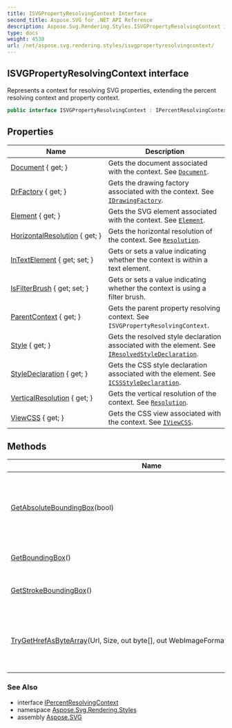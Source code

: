 ```yaml
---
title: ISVGPropertyResolvingContext Interface
second_title: Aspose.SVG for .NET API Reference
description: Aspose.Svg.Rendering.Styles.ISVGPropertyResolvingContext interface. Represents a context for resolving SVG properties extending the percent resolving context and property context
type: docs
weight: 4530
url: /net/aspose.svg.rendering.styles/isvgpropertyresolvingcontext/
---
```

## ISVGPropertyResolvingContext interface

Represents a context for resolving SVG properties, extending the percent resolving context and property context.

```csharp
public interface ISVGPropertyResolvingContext : IPercentResolvingContext
```

## Properties

| Name | Description |
| --- | --- |
| [Document](../../aspose.svg.rendering.styles/isvgpropertyresolvingcontext/document/) { get; } | Gets the document associated with the context. See [`Document`](./document/). |
| [DrFactory](../../aspose.svg.rendering.styles/isvgpropertyresolvingcontext/drfactory/) { get; } | Gets the drawing factory associated with the context. See [`IDrawingFactory`](../../aspose.svg.drawing/idrawingfactory/). |
| [Element](../../aspose.svg.rendering.styles/isvgpropertyresolvingcontext/element/) { get; } | Gets the SVG element associated with the context. See [`Element`](./element/). |
| [HorizontalResolution](../../aspose.svg.rendering.styles/isvgpropertyresolvingcontext/horizontalresolution/) { get; } | Gets the horizontal resolution of the context. See [`Resolution`](../../aspose.svg.drawing/resolution/). |
| [InTextElement](../../aspose.svg.rendering.styles/isvgpropertyresolvingcontext/intextelement/) { get; set; } | Gets or sets a value indicating whether the context is within a text element. |
| [IsFilterBrush](../../aspose.svg.rendering.styles/isvgpropertyresolvingcontext/isfilterbrush/) { get; set; } | Gets or sets a value indicating whether the context is using a filter brush. |
| [ParentContext](../../aspose.svg.rendering.styles/isvgpropertyresolvingcontext/parentcontext/) { get; } | Gets the parent property resolving context. See `ISVGPropertyResolvingContext`. |
| [Style](../../aspose.svg.rendering.styles/isvgpropertyresolvingcontext/style/) { get; } | Gets the resolved style declaration associated with the element. See [`IResolvedStyleDeclaration`](../../aspose.svg.dom.css/iresolvedstyledeclaration/). |
| [StyleDeclaration](../../aspose.svg.rendering.styles/isvgpropertyresolvingcontext/styledeclaration/) { get; } | Gets the CSS style declaration associated with the element. See [`ICSSStyleDeclaration`](../../aspose.svg.dom.css/icssstyledeclaration/). |
| [VerticalResolution](../../aspose.svg.rendering.styles/isvgpropertyresolvingcontext/verticalresolution/) { get; } | Gets the vertical resolution of the context. See [`Resolution`](../../aspose.svg.drawing/resolution/). |
| [ViewCSS](../../aspose.svg.rendering.styles/isvgpropertyresolvingcontext/viewcss/) { get; } | Gets the CSS view associated with the context. See [`IViewCSS`](../../aspose.svg.dom.css/iviewcss/). |

## Methods

| Name | Description |
| --- | --- |
| [GetAbsoluteBoundingBox](../../aspose.svg.rendering.styles/isvgpropertyresolvingcontext/getabsoluteboundingbox/)(bool) | Gets the absolute bounding box of the element, optionally ignoring element transformations. |
| [GetBoundingBox](../../aspose.svg.rendering.styles/isvgpropertyresolvingcontext/getboundingbox/)() | Gets the bounding box of the element. |
| [GetStrokeBoundingBox](../../aspose.svg.rendering.styles/isvgpropertyresolvingcontext/getstrokeboundingbox/)() | Gets the bounding box of the element's stroke. |
| [TryGetHrefAsByteArray](../../aspose.svg.rendering.styles/isvgpropertyresolvingcontext/trygethrefasbytearray/)(Url, Size, out byte[], out WebImageFormat, CancellationToken) | Tries to get the HREF as a byte array, with the specified size, format, and cancellation token. |

### See Also

* interface [IPercentResolvingContext](../../aspose.svg.dom.css/ipercentresolvingcontext/)
* namespace [Aspose.Svg.Rendering.Styles](../../aspose.svg.rendering.styles/)
* assembly [Aspose.SVG](../../)
